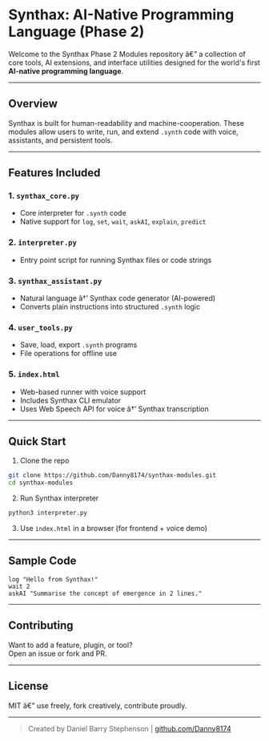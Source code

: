 
# Synthax: AI-Native Programming Language (Phase 2)

Welcome to the Synthax Phase 2 Modules repository â€” a collection of core tools, AI extensions, and interface utilities designed for the world's first **AI-native programming language**.

---

## Overview

Synthax is built for human-readability and machine-cooperation. These modules allow users to write, run, and extend `.synth` code with voice, assistants, and persistent tools.

---

## Features Included

### 1. `synthax_core.py`
- Core interpreter for `.synth` code
- Native support for `log`, `set`, `wait`, `askAI`, `explain`, `predict`

### 2. `interpreter.py`
- Entry point script for running Synthax files or code strings

### 3. `synthax_assistant.py`
- Natural language â†’ Synthax code generator (AI-powered)
- Converts plain instructions into structured `.synth` logic

### 4. `user_tools.py`
- Save, load, export `.synth` programs
- File operations for offline use

### 5. `index.html`
- Web-based runner with voice support
- Includes Synthax CLI emulator
- Uses Web Speech API for voice â†’ Synthax transcription

---

## Quick Start

1. Clone the repo  
```bash
git clone https://github.com/Danny8174/synthax-modules.git
cd synthax-modules
```

2. Run Synthax interpreter
```bash
python3 interpreter.py
```

3. Use `index.html` in a browser (for frontend + voice demo)

---

## Sample Code

```synth
log "Hello from Synthax!"
wait 2
askAI "Summarise the concept of emergence in 2 lines."
```

---

## Contributing

Want to add a feature, plugin, or tool?  
Open an issue or fork and PR.

---

## License

MIT â€” use freely, fork creatively, contribute proudly.

---

> Created by Daniel Barry Stephenson | [github.com/Danny8174](https://github.com/Danny8174)
